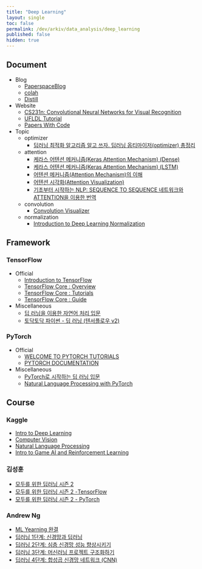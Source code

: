 ```yaml
---
title: "Deep Learning"
layout: single
toc: false
permalink: /dev/arkiv/data_analysis/deep_learning
published: false
hidden: true
---
```


<head>
  <base target="_blank">
</head>

## Document

- Blog
  - [PaperspaceBlog](https://blog.paperspace.com/tag/deep-learning/)
  - [colah](https://colah.github.io/)
  - [Distill](https://distill.pub/)
- Website
  - [CS231n: Convolutional Neural Networks for Visual Recognition](http://cs231n.stanford.edu/)
  - [UFLDL Tutorial](http://deeplearning.stanford.edu/tutorial/)
  - [Papers With Code](https://paperswithcode.com/)
- Topic
  - optimizer
    - [딥러닝 최적화 알고리즘 알고 쓰자. 딥러닝 옵티마이저(optimizer) 총정리](https://hiddenbeginner.github.io/deeplearning/2019/09/22/optimization_algorithms_in_deep_learning.html)
  - attention
    - [케라스 어텐션 메커니즘(Keras Attention Mechanism) (Dense)](https://yjam.tistory.com/72)
    - [케라스 어텐션 메커니즘(Keras Attention Mechanism) (LSTM)](https://yjam.tistory.com/73)
    - [어텐션 메커니즘(Attention Mechanism)의 이해]()
    - [어텐션 시각화(Attention Visualization)](https://yjam.tistory.com/79)
    - [기초부터 시작하는 NLP: SEQUENCE TO SEQUENCE 네트워크와 ATTENTION을 이용한 번역](https://tutorials.pytorch.kr/intermediate/seq2seq_translation_tutorial.html)
  - convolution
    - [Convolution Visualizer](https://ezyang.github.io/convolution-visualizer/index.html)
  - normalization
    - [Introduction to Deep Learning Normalization](https://subinium.github.io/introduction-to-normalization/)

## Framework

### TensorFlow

- Official
  - [Introduction to TensorFlow](https://www.tensorflow.org/learn)
  - [TensorFlow Core : Overview](https://www.tensorflow.org/overview)
  - [TensorFlow Core : Tutorials](https://www.tensorflow.org/tutorials)
  - [TensorFlow Core : Guide](https://www.tensorflow.org/guide)
- Miscellaneous
  - [딥 러닝을 이용한 자연어 처리 입문](https://wikidocs.net/book/2155)
  - [토닥토닥 파이썬 - 딥 러닝 (텐서플로우 v2)](https://wikidocs.net/book/4172)

### PyTorch

- Official
  - [WELCOME TO PYTORCH TUTORIALS](https://pytorch.org/tutorials/)
  - [PYTORCH DOCUMENTATION](https://pytorch.org/docs/stable/index.html)
- Miscellaneous
  - [PyTorch로 시작하는 딥 러닝 입문](https://wikidocs.net/book/2788)
  - [Natural Language Processing with PyTorch](https://kh-kim.gitbook.io/natural-language-processing-with-pytorch/)

## Course

### Kaggle

- [Intro to Deep Learning](https://www.kaggle.com/learn/intro-to-deep-learning)
- [Computer Vision](https://www.kaggle.com/learn/computer-vision)
- [Natural Language Processing](https://www.kaggle.com/learn/natural-language-processing)
- [Intro to Game AI and Reinforcement Learning](https://www.kaggle.com/learn/intro-to-game-ai-and-reinforcement-learning)

### 김성훈

- [모두를 위한 딥러닝 시즌 2](https://deeplearningzerotoall.github.io/season2/)
- [모두를 위한 딥러닝 시즌 2 -TensorFlow](https://deeplearningzerotoall.github.io/season2/lec_tensorflow.html)
- [모두를 위한 딥러닝 시즌 2 - PyTorch](https://deeplearningzerotoall.github.io/season2/lec_pytorch.html)

### Andrew Ng

- [ML Yearning 완결](https://tensorflow.blog/2018/09/29/ml-yearning-%ec%99%84%ea%b2%b0/)
- [딥러닝 1단계: 신경망과 딥러닝](https://www.edwith.org/deeplearningai1)
- [딥러닝 2단계: 심층 신경망 성능 향상시키기](https://www.edwith.org/deeplearningai2)
- [딥러닝 3단계: 머신러닝 프로젝트 구조화하기](https://www.edwith.org/deeplearningai3)
- [딥러닝 4단계: 합성곱 신경망 네트워크 (CNN)](https://www.edwith.org/deeplearningai4)
